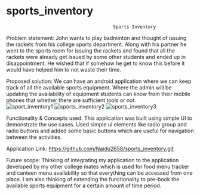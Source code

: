 # sports_inventory
 

                                            Sports Inventory  

Problem statement: John wants to play badminton and thought of issuing the rackets from his college sports department. Along with his partner he went to the sports room for issuing the rackets and found that all the rackets were already get issued by some other students and ended up in disappointment. He wished that if somehow he get to know this before it would have helped him to not waste their time.  

Proposed solution: We can have an android application where we can keep track of all the available sports equipment. Where the admin will be updating the availability of equipment students can know from their mobile phones that whether there are sufficient tools or not.   
![sport_inventory1](https://user-images.githubusercontent.com/95077151/148551664-6dbd913b-d182-4a89-9203-980a0df81120.png)
![sports_inventory2](https://user-images.githubusercontent.com/95077151/148551836-8cc7a2c4-b608-44cb-b9bc-a6ef767e0edf.png)
![sports_inventory3](https://user-images.githubusercontent.com/95077151/148551967-b5edd9ed-bf09-417c-a38a-e4b1ba221fa0.png)

 

 

Functionality & Concepts used: This application was built using simple UI to demonstrate the use cases. Used simple ui elements like radio group and radio buttons and added some basic buttons which are useful for navigation between the activities.  

 

Application Link: https://github.com/Naidu2658/sports_inventory.git 

Future scope: Thinking of integrating my application to the application developed by my other college mates which is used for food menu tracker and canteen menu availability so that everything can be accessed from one place.  I am also thinking of extending the functionality to pre-book the available sports equipment for a certain amount of time period.  
